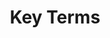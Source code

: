 ---
title: "Key Terms"
weight: 2
bookFlatSection: false #this makes it so this page isn't seen
# bookCollapseSection: true
---